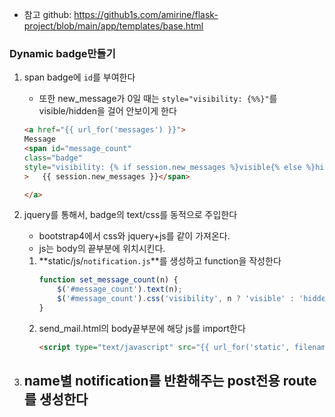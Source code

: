- 참고 github: https://github1s.com/amirine/flask-project/blob/main/app/templates/base.html

### Dynamic badge만들기
1. span badge에 `id`를 부여한다
   - 또한 new_message가 0일 때는 `style="visibility: {%%}"`를 visible/hidden을 걸어 안보이게 한다
   ```html
   <a href="{{ url_for('messages') }}">
   Message
   <span id="message_count"
   class="badge"
   style="visibility: {% if session.new_messages %}visible{% else %}hidden {% endif %};"
   >   {{ session.new_messages }}</span>
   
   </a>
   ```
   

2. jquery를 통해서, badge의 text/css를 동적으로 주입한다
   - bootstrap4에서 css와 jquery+js를 같이 가져온다.
   - js는 body의 끝부분에  위치시킨다.
   1. **static/js/`notification.js`**를 생성하고 function을 작성한다
      ```js
      function set_message_count(n) {
          $('#message_count').text(n);
          $('#message_count').css('visibility', n ? 'visible' : 'hidden');
      }
      ```
   2. send_mail.html의 body끝부분에 해당 js를 import한다
      ```html
      <script type="text/javascript" src="{{ url_for('static', filename='js/notifications.js') }}"></script>
      ```
      
3. **name별 notification를 반환해주는 post전용 route를 생성한다**
   - 